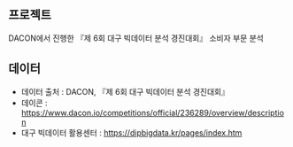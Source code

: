 ## 프로젝트
DACON에서 진행한 『제 6회 대구 빅데이터 분석 경진대회』 소비자 부문 분석

## 데이터
- 데이터 출처 : DACON, 『제 6회 대구 빅데이터 분석 경진대회』
- 데이콘 : https://www.dacon.io/competitions/official/236289/overview/description
- 대구 빅데이터 활용센터 : https://dipbigdata.kr/pages/index.htm
